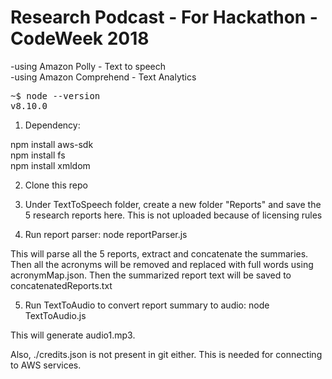 # Research Podcast  - For Hackathon - CodeWeek 2018
-using Amazon Polly - Text to speech <br/>
-using Amazon Comprehend  - Text Analytics <br/>

<pre>~$ node --version
v8.10.0
</pre>

1. Dependency: 

npm install aws-sdk <br/>
npm install fs <br/>
npm install xmldom <br/>

2. Clone this repo

3. Under TextToSpeech folder, create a new folder "Reports" and save the 5 research reports here. This is not uploaded because of licensing rules

4. Run report parser:
     node reportParser.js

This will parse all the 5 reports, extract and concatenate the summaries. Then all the acronyms will be removed and replaced with full words using acronymMap.json.
Then the summarized report text will be saved to concatenatedReports.txt

5. Run  TextToAudio to convert report summary to audio:
     node TextToAudio.js

This will generate audio1.mp3.

Also, ./credits.json is not present in git either. This is needed for connecting to AWS services.
